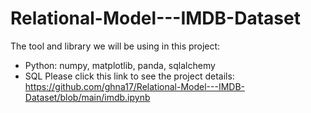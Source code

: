 # Relational-Model---IMDB-Dataset
The tool and library we will be using in this project:
- Python: numpy, matplotlib, panda, sqlalchemy
- SQL
Please click this link to see the project details: https://github.com/ghna17/Relational-Model---IMDB-Dataset/blob/main/imdb.ipynb
